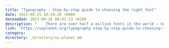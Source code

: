 ```yaml
---
title: "Typography - Step-by-step guide to choosing the right font"
date: 2023-09-25 10:29:29 +0000
dateadded: 2023-09-26 00:01:13 +0100
description: "    There are over half a million fonts in the world — how to pick the right one.  Continue reading on UX Planet »  "
link: "https://uxplanet.org/typography-step-by-step-guide-to-choosing-the-right-font-bd41f9b14c6?source=rss----819cc2aaeee0---4"
category:
directory: _directory/ux-planet.md
---
```

